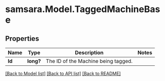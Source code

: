 # samsara.Model.TaggedMachineBase
## Properties

Name | Type | Description | Notes
------------ | ------------- | ------------- | -------------
**Id** | **long?** | The ID of the Machine being tagged. | 

[[Back to Model list]](../README.md#documentation-for-models) [[Back to API list]](../README.md#documentation-for-api-endpoints) [[Back to README]](../README.md)

